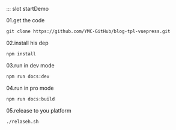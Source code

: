 
<common-home></common-home>
::: slot startDemo

01.get the code

```html
git clone https://github.com/YMC-GitHub/blog-tpl-vuepress.git
```

02.install his dep

```html
npm install
```

03.run in dev mode

```html
npm run docs:dev
```

04.run in pro mode

```html
npm run docs:build
```

05.release to you platform

```html
./relaseh.sh
```
